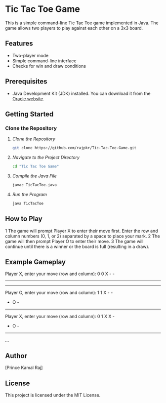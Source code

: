 # Tic Tac Toe Game

This is a simple command-line Tic Tac Toe game implemented in Java. The game allows two players to play against each other on a 3x3 board.

## Features

- Two-player mode
- Simple command-line interface
- Checks for win and draw conditions

## Prerequisites

- Java Development Kit (JDK) installed. You can download it from the [Oracle website](https://www.oracle.com/java/technologies/javase-downloads.html).

## Getting Started

### Clone the Repository
  
1. *Clone the Repository*
    ```sh
    git clone https://github.com/rajpkr/Tic-Tac-Toe-Game.git
    ```

2. *Navigate to the Project Directory*
    ```sh
    cd "Tic Tac Toe Game"
    ```

3. *Compile the Java File*
    ```sh
    javac TicTacToe.java
    ```

4. *Run the Program*
    ```sh
    java TicTacToe
    ```

## How to Play

1 The game will prompt Player X to enter their move first. Enter the row and column numbers (0, 1, or 2)  separated by a space to place your mark.
2 The game will then prompt Player O to enter their move.
3 The game will continue until there is a winner or the board is full (resulting in a draw).

## Example Gameplay

Player X, enter your move (row and column): 
0 0
X - - 
- - - 
- - - 

Player O, enter your move (row and column): 
1 1
X - - 
- O - 
- - - 

Player X, enter your move (row and column): 
0 1
X X - 
- O - 
- - - 
...

## Author
[Prince Kamal Raj]

## License
This project is licensed under the MIT License.